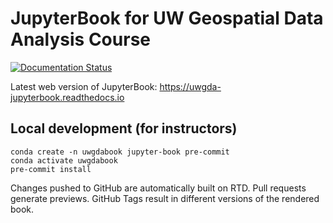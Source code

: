 # JupyterBook for UW Geospatial Data Analysis Course 

[![Documentation Status](https://readthedocs.org/projects/uwgda-jupyterbook/badge/?version=latest)](https://uwgda-jupyterbook.readthedocs.io/en/latest/?badge=latest)

Latest web version of JupyterBook: https://uwgda-jupyterbook.readthedocs.io

## Local development (for instructors)

```
conda create -n uwgdabook jupyter-book pre-commit
conda activate uwgdabook
pre-commit install
```

Changes pushed to GitHub are automatically built on RTD. Pull requests generate previews. GitHub Tags result in different versions of the rendered book.
